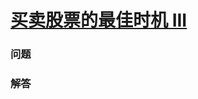 # [买卖股票的最佳时机 III](https://leetcode-cn.com/problems/best-time-to-buy-and-sell-stock-iii)

### 问题



### 解答

```

```

